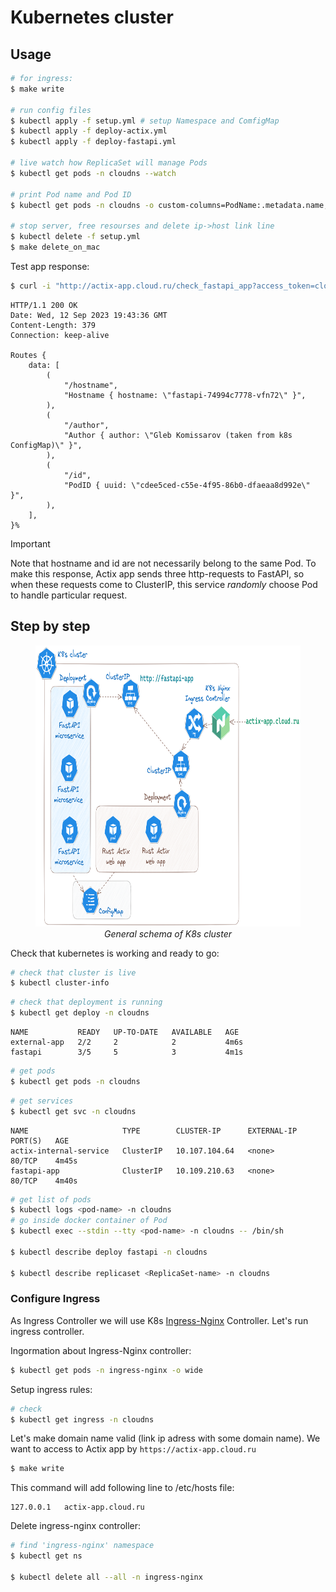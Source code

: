 # Kubernetes cluster

## Usage

```bash
# for ingress:
$ make write

# run config files
$ kubectl apply -f setup.yml # setup Namespace and ComfigMap
$ kubectl apply -f deploy-actix.yml
$ kubectl apply -f deploy-fastapi.yml

# live watch how ReplicaSet will manage Pods
$ kubectl get pods -n cloudns --watch

# print Pod name and Pod ID
$ kubectl get pods -n cloudns -o custom-columns=PodName:.metadata.name,PodUID:.metadata.uid

# stop server, free resourses and delete ip->host link line
$ kubectl delete -f setup.yml
$ make delete_on_mac
```

Test app response:

```bash
$ curl -i "http://actix-app.cloud.ru/check_fastapi_app?access_token=cloudru125"
```

```
HTTP/1.1 200 OK
Date: Wed, 12 Sep 2023 19:43:36 GMT
Content-Length: 379
Connection: keep-alive

Routes {
    data: [
        (
            "/hostname",
            "Hostname { hostname: \"fastapi-74994c7778-vfn72\" }",
        ),
        (
            "/author",
            "Author { author: \"Gleb Komissarov (taken from k8s ConfigMap)\" }",
        ),
        (
            "/id",
            "PodID { uuid: \"cdee5ced-c55e-4f95-86b0-dfaeaa8d992e\" }",
        ),
    ],
}%
```

> [!IMPORTANT]  
> Note that hostname and id are not necessarily belong to the same Pod. To make this response, Actix app sends three http-requests to FastAPI, so when these requests come to ClusterIP, this service _randomly_ choose Pod to handle particular request.

## Step by step

<center>
<figure>
    <img src="../imgs/k8s-cluster-v1.png" height="450">
    <figcaption><i>General schema of K8s cluster</i></figcaption>
</figure>
</center>

Check that kubernetes is working and ready to go:

```bash
# check that cluster is live
$ kubectl cluster-info
```

```bash
# check that deployment is running
$ kubectl get deploy -n cloudns
```

```
NAME           READY   UP-TO-DATE   AVAILABLE   AGE
external-app   2/2     2            2           4m6s
fastapi        3/5     5            3           4m1s
```

```bash
# get pods
$ kubectl get pods -n cloudns
```

```bash
# get services
$ kubectl get svc -n cloudns
```

```
NAME                     TYPE        CLUSTER-IP      EXTERNAL-IP   PORT(S)   AGE
actix-internal-service   ClusterIP   10.107.104.64   <none>        80/TCP    4m45s
fastapi-app              ClusterIP   10.109.210.63   <none>        80/TCP    4m40s
```

```bash
# get list of pods
$ kubectl logs <pod-name> -n cloudns
# go inside docker container of Pod
$ kubectl exec --stdin --tty <pod-name> -n cloudns -- /bin/sh

$ kubectl describe deploy fastapi -n cloudns

$ kubectl describe replicaset <ReplicaSet-name> -n cloudns
```

### Configure Ingress

As Ingress Controller we will use K8s [Ingress-Nginx](https://kubernetes.github.io/ingress-nginx/deploy/) Controller. Let's run ingress controller.

Ingormation about Ingress-Nginx controller:

```bash
$ kubectl get pods -n ingress-nginx -o wide
```

Setup ingress rules:

```bash
# check
$ kubectl get ingress -n cloudns
```

Let's make domain name valid (link ip adress with some domain name). We want to access to Actix app by `https://actix-app.cloud.ru`

```bash
$ make write
```

This command will add following line to /etc/hosts file:

```
127.0.0.1   actix-app.cloud.ru
```

Delete ingress-nginx controller:

```bash
# find 'ingress-nginx' namespace
$ kubectl get ns

$ kubectl delete all --all -n ingress-nginx
```

